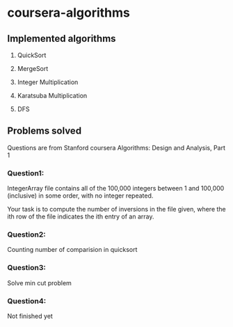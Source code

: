# coursera-algorithms

## Implemented algorithms

1) QuickSort

2) MergeSort

3) Integer Multiplication

4) Karatsuba Multiplication

5) DFS

## Problems solved

Questions are from Stanford coursera Algorithms: Design and Analysis, Part 1

### Question1:

IntegerArray file contains all of the 100,000 integers between 1 and 100,000 (inclusive) in some order, with no integer repeated.

Your task is to compute the number of inversions in the file given, where the ith row of the file indicates the ith entry of an array.

### Question2:

Counting number of comparision in quicksort

### Question3:

Solve min cut problem

### Question4:

Not finished yet
